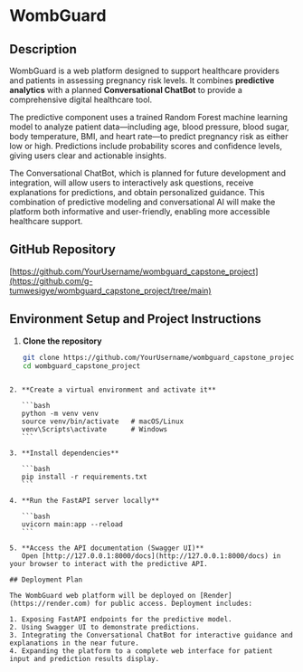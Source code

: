 # WombGuard

## Description
WombGuard is a web platform designed to support healthcare providers and patients in assessing pregnancy risk levels. It combines **predictive analytics** with a planned **Conversational ChatBot** to provide a comprehensive digital healthcare tool.  

The predictive component uses a trained Random Forest machine learning model to analyze patient data—including age, blood pressure, blood sugar, body temperature, BMI, and heart rate—to predict pregnancy risk as either low or high. Predictions include probability scores and confidence levels, giving users clear and actionable insights.  

The Conversational ChatBot, which is planned for future development and integration, will allow users to interactively ask questions, receive explanations for predictions, and obtain personalized guidance. This combination of predictive modeling and conversational AI will make the platform both informative and user-friendly, enabling more accessible healthcare support.  

## GitHub Repository
[https://github.com/YourUsername/wombguard_capstone_project](https://github.com/g-tumwesigye/wombguard_capstone_project/tree/main)

## Environment Setup and Project Instructions

1. **Clone the repository**  
   ```bash
   git clone https://github.com/YourUsername/wombguard_capstone_project.git
   cd wombguard_capstone_project
````

2. **Create a virtual environment and activate it**

   ```bash
   python -m venv venv
   source venv/bin/activate   # macOS/Linux
   venv\Scripts\activate      # Windows
   ```

3. **Install dependencies**

   ```bash
   pip install -r requirements.txt
   ```

4. **Run the FastAPI server locally**

   ```bash
   uvicorn main:app --reload
   ```

5. **Access the API documentation (Swagger UI)**
   Open [http://127.0.0.1:8000/docs](http://127.0.0.1:8000/docs) in your browser to interact with the predictive API.

## Deployment Plan

The WombGuard web platform will be deployed on [Render](https://render.com) for public access. Deployment includes:

1. Exposing FastAPI endpoints for the predictive model.
2. Using Swagger UI to demonstrate predictions.
3. Integrating the Conversational ChatBot for interactive guidance and explanations in the near future.
4. Expanding the platform to a complete web interface for patient input and prediction results display.

